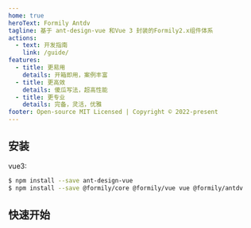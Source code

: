 ```yaml
---
home: true
heroText: Formily Antdv
tagline: 基于 ant-design-vue 和Vue 3 封装的Formily2.x组件体系
actions:
  - text: 开发指南
    link: /guide/
features:
  - title: 更易用
    details: 开箱即用，案例丰富
  - title: 更高效
    details: 傻瓜写法，超高性能
  - title: 更专业
    details: 完备，灵活，优雅
footer: Open-source MIT Licensed | Copyright © 2022-present
---
```


## 安装

vue3:

```bash
$ npm install --save ant-design-vue
$ npm install --save @formily/core @formily/vue vue @formily/antdv
```

## 快速开始

<dumi-previewer demoPath="index" :collapsed="false" />
